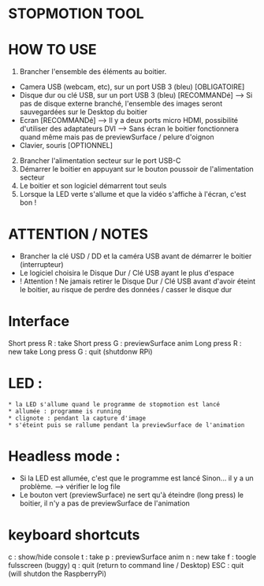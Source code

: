 # STOPMOTION TOOL

# HOW TO USE 
1) Brancher l'ensemble des éléments au boitier.
* Camera USB (webcam, etc), sur un port USB 3 (bleu) [OBLIGATOIRE]
* Disque dur ou clé USB, sur un port USB 3 (bleu) [RECOMMANDé]
--> Si pas de disque externe branché, l'ensemble des images seront sauvegardées sur le Desktop du boitier
* Ecran [RECOMMANDé]
--> Il y a deux ports micro HDMI, possibilité d'utiliser des adaptateurs DVI
--> Sans écran le boitier fonctionnera quand même mais pas de previewSurface / pelure d'oignon
* Clavier, souris [OPTIONNEL]

2) Brancher l'alimentation secteur sur le port USB-C
3) Démarrer le boitier en appuyant sur le bouton poussoir de l'alimentation secteur
4) Le boitier et son logiciel démarrent tout seuls
5) Lorsque la LED verte s'allume et que la vidéo s'affiche à l'écran, c'est bon !

# ATTENTION / NOTES
* Brancher la clé USD / DD et la caméra USB avant de démarrer le boitier (interrupteur)
* Le logiciel choisira le Disque Dur / Clé USB ayant le plus d'espace
* ! Attention ! Ne jamais retirer le Disque Dur / Clé USB avant d'avoir éteint le boitier, au risque de perdre des données / casser le disque dur

# Interface
Short press R : take
Short press G : previewSurface anim
Long press R : new take
Long press G : quit (shutdonw RPi)

# LED :
    * la LED s'allume quand le programme de stopmotion est lancé
    * allumée : programme is running
    * clignote : pendant la capture d'image
    * s'éteint puis se rallume pendant la previewSurface de l'animation

# Headless mode :
* Si la LED est allumée, c'est que le programme est lancé
Sinon... il y a un problème. --> vérifier le log file
* Le bouton vert (previewSurface) ne sert qu'à éteindre (long press) le boitier, il n'y a pas de previewSurface de l'animation

# keyboard shortcuts
c : show/hide console
t : take
p : previewSurface anim
n : new take
f : toogle fulsscreen (buggy)
q : quit (return to command line / Desktop)
ESC : quit (will shutdon the RaspberryPi)

